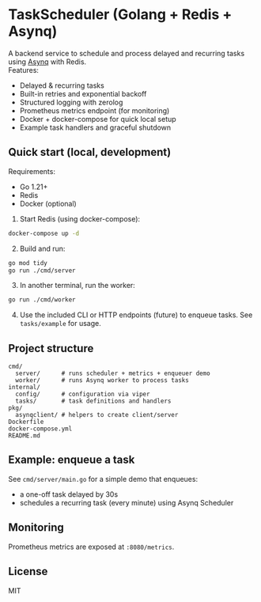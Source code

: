 # TaskScheduler (Golang + Redis + Asynq)

A backend service to schedule and process delayed and recurring tasks using [Asynq](https://github.com/hibiken/asynq) with Redis.  
Features:
- Delayed & recurring tasks
- Built-in retries and exponential backoff
- Structured logging with zerolog
- Prometheus metrics endpoint (for monitoring)
- Docker + docker-compose for quick local setup
- Example task handlers and graceful shutdown

## Quick start (local, development)

Requirements:
- Go 1.21+
- Redis
- Docker (optional)

1. Start Redis (using docker-compose):
```bash
docker-compose up -d
```

2. Build and run:
```bash
go mod tidy
go run ./cmd/server
```

3. In another terminal, run the worker:
```bash
go run ./cmd/worker
```

4. Use the included CLI or HTTP endpoints (future) to enqueue tasks. See `tasks/example` for usage.

## Project structure

```
cmd/
  server/      # runs scheduler + metrics + enqueuer demo
  worker/      # runs Asynq worker to process tasks
internal/
  config/      # configuration via viper
  tasks/       # task definitions and handlers
pkg/
  asynqclient/ # helpers to create client/server
Dockerfile
docker-compose.yml
README.md
```

## Example: enqueue a task
See `cmd/server/main.go` for a simple demo that enqueues:
- a one-off task delayed by 30s
- schedules a recurring task (every minute) using Asynq Scheduler

## Monitoring
Prometheus metrics are exposed at `:8080/metrics`.

## License
MIT
